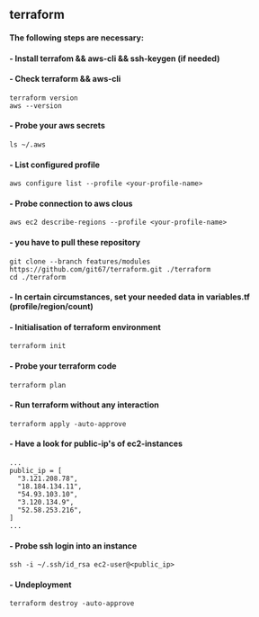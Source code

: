 ## terraform

#### The following steps are necessary:
#### - Install terrafom && aws-cli && ssh-keygen (if needed)
#### - Check terraform && aws-cli

```
terraform version
aws --version

```

#### - Probe your aws secrets
```
ls ~/.aws
```

#### - List configured profile
```
aws configure list --profile <your-profile-name>
```

#### - Probe connection to aws clous
```
aws ec2 describe-regions --profile <your-profile-name>
```

#### - you have to pull these repository
```
git clone --branch features/modules https://github.com/git67/terraform.git ./terraform
cd ./terraform
```

#### - In certain circumstances, set your needed data in variables.tf (profile/region/count)
#### - Initialisation of terraform environment
```
terraform init
```

#### - Probe your terraform code
```
terraform plan
```

#### - Run terraform without any interaction
```
terraform apply -auto-approve
```

#### - Have a look for public-ip's of ec2-instances
```
...
public_ip = [
  "3.121.208.78",
  "18.184.134.11",
  "54.93.103.10",
  "3.120.134.9",
  "52.58.253.216",
]
...
```

#### - Probe ssh login into an instance
```
ssh -i ~/.ssh/id_rsa ec2-user@<public_ip>
```


#### - Undeployment
```
terraform destroy -auto-approve
```

